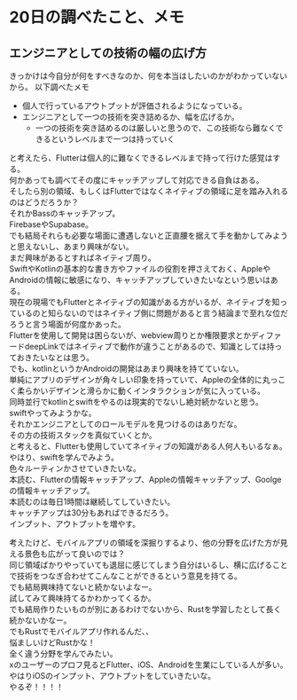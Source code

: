 # 20日の調べたこと、メモ

## エンジニアとしての技術の幅の広げ方

きっかけは今自分が何をすべきなのか、何を本当はしたいのかがわかっていないから。
以下調べたメモ

- 個人で行っているアウトプットが評価されるようになっている。
- エンジニアとして一つの技術を突き詰めるか、幅を広げるか。
  - 一つの技術を突き詰めるのは厳しいと思うので、この技術なら難なくできるというレベルまで一つは持っていく

と考えたら、Flutterは個人的に難なくできるレベルまで持って行けた感覚はする。  
何かあっても調べてその度にキャッチアップして対応できる自負はある。  
そしたら別の領域、もしくはFlutterではなくネイティブの領域に足を踏み入れるのはどうだろうか？  
それかBassのキャッチアップ。  
FirebaseやSupabase。  
でも結局それらも必要な場面に遭遇しないと正直腰を据えて手を動かしてみようと思えないし、あまり興味がない。  
まだ興味があるとすればネイティブ周り。  
SwiftやKotlinの基本的な書き方やファイルの役割を押さえておく、AppleやAndroidの情報に敏感になり、キャッチアップしていきたいなという思いはある。  
現在の現場でもFlutterとネイティブの知識がある方がいるが、ネイティブを知っているのと知らないのではネイティブ側に問題があると言う結論まで至れな位だろうと言う場面が何度かあった。  
Flutterを使用して開発は困らないが、webview周りとか権限要求とかディファードdeepLinkではネイティブで動作が違うことがあるので、知識としては持っておきたいなとは思う。  
でも、kotlinというかAndroidの開発はあまり興味を持てていない。  
単純にアプリのデザインが角々しい印象を持っていて、Appleの全体的に丸っこく柔らかいデザインと滑らかに動くインタラクションが気に入っている。  
同時並行でkotlinとswiftをやるのは現実的でないし絶対続かないと思う。  
swiftやってみようかな。  
それかエンジニアとしてのロールモデルを見つけるのはありだな。  
その方の技術スタックを真似ていくとか。  
と考えると、Flutterも使用していてネイティブの知識がある人何人もいるなぁ。
やはり、swiftを学んでみよう。  
色々ルーティンかさせていきたいな。  
本読む、Flutterの情報キャッチアップ、Appleの情報キャッチアップ、Goolgeの情報キャッチアップ。  
本読むのは毎日1時間は継続してしていきたい。  
キャッチアップは30分もあればできるだろう。  
インプット、アウトプットを増やす。  

考えたけど、モバイルアプリの領域を深掘りするより、他の分野を広げた方が見える景色も広がって良いのでは？  
同じ領域ばかりやっていても退屈に感じてしまう自分はいるし、横に広げることで技術をつなぎ合わせてこんなことができるという意見を持てる。  
でも結局興味持てないと続かないよなー。  
試してみて興味持てるかわかってくるか。  
でも結局作りたいものが別にあるわけでないから、Rustを学習したとして長く続かないかなー。  
でもRustでモバイルアプリ作れるんだ、、  
悩ましいけどRustかな！  
全く違う分野を学んでみたい。  
xのユーザーのプロフ見るとFlutter、iOS、Androidを生業にしている人が多い。  
やはりiOSのインプット、アウトプットをしていきたいな。  
やるぞ！！！！
